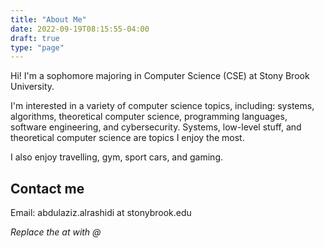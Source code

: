 ```yaml
---
title: "About Me"
date: 2022-09-19T08:15:55-04:00
draft: true
type: "page"
---
```


Hi! I'm a sophomore majoring in Computer Science (CSE) at Stony Brook University.

I'm interested in a variety of computer science topics, including: systems, algorithms, theoretical computer science, programming languages, software engineering, and cybersecurity. Systems, low-level stuff, and theoretical computer science are topics I enjoy the most.

I also enjoy travelling, gym, sport cars, and gaming.

## Contact me
Email: abdulaziz.alrashidi at stonybrook.edu

*Replace the at with @*
